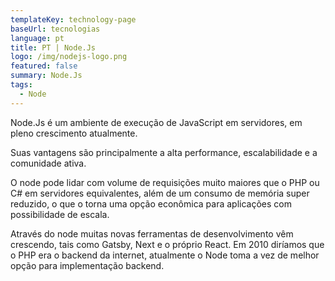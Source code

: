 ```yaml
---
templateKey: technology-page
baseUrl: tecnologias
language: pt
title: PT | Node.Js
logo: /img/nodejs-logo.png
featured: false
summary: Node.Js
tags:
  - Node
---
```

Node.Js é um ambiente de execução de JavaScript em servidores, em pleno crescimento atualmente.

Suas vantagens são principalmente a alta performance, escalabilidade e a comunidade ativa. 

O node pode lidar com volume de requisições muito maiores que o PHP ou C# em servidores equivalentes, além de um consumo de memória super reduzido, o que o torna uma opção econômica para aplicações com possibilidade de escala.

Através do node muitas novas ferramentas de desenvolvimento vêm crescendo, tais como Gatsby, Next e o próprio React. Em 2010 diríamos que o PHP era o backend da internet, atualmente o Node toma a vez de melhor opção para implementação backend.
